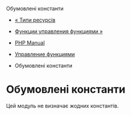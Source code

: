 Обумовлені константи

-   [« Типи ресурсів](funchand.resources.html)
    
-   [Функции управления функциями »](ref.funchand.html)
    
-   [PHP Manual](index.html)
    
-   [Управление функциями](book.funchand.html)
    
-   Обумовлені константи
    

# Обумовлені константи

Цей модуль не визначає жодних константів.